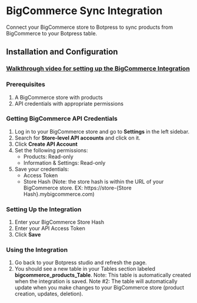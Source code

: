 # BigCommerce Sync Integration

Connect your BigCommerce store to Botpress to sync products from BigCommerce to your Botpress table.

## Installation and Configuration

### **[Walkthrough video for setting up the BigCommerce Integration](https://youtu.be/3Y_WlvMT8AA)** ###


### Prerequisites

1. A BigCommerce store with products
2. API credentials with appropriate permissions

### Getting BigCommerce API Credentials

1. Log in to your BigCommerce store and go to **Settings** in the left sidebar.
2. Search for **Store-level API accounts** and click on it.
3. Click **Create API Account**
4. Set the following permissions:
   - Products: Read-only
   - Information & Settings: Read-only
5. Save your credentials:
   - Access Token
   - Store Hash (Note: the store hash is within the URL of your BigCommerce store. 
     EX: https://store-{Store Hash}.mybigcommerce.com)

### Setting Up the Integration

1. Enter your BigCommerce Store Hash
2. Enter your API Access Token
3. Click **Save**

### Using the Integration

1. Go back to your Botpress studio and refresh the page.
2. You should see a new table in your Tables section labeled **bigcommerce_products_Table**.
Note: This table is automatically created when the integration is saved.
Note #2: The table will automatically update when you make changes to your BigCommerce store (product creation, updates, deletion).